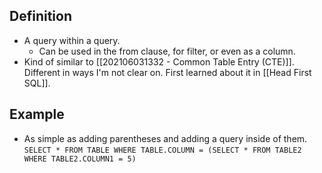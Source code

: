 ## Definition
- A query within a query. 
	- Can be used in the from clause, for filter, or even as a column. 
- Kind of similar to [[202106031332 - Common Table Entry (CTE)]]. Different in ways I'm not clear on. First learned about it in [[Head First SQL]]. 

## Example
- As simple as adding parentheses and adding a query inside of them. 
```SELECT * FROM TABLE WHERE TABLE.COLUMN = (SELECT * FROM TABLE2 WHERE TABLE2.COLUMN1 = 5)```